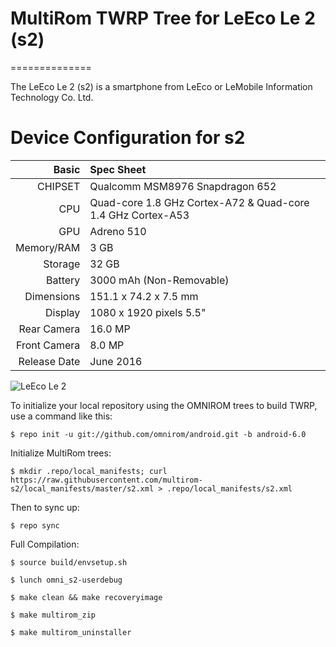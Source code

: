 # MultiRom TWRP Tree for LeEco Le 2 (s2)
==============

The LeEco Le 2 (s2) is a smartphone from LeEco or LeMobile Information Technology Co. Ltd.

Device Configuration for s2
=====================================

Basic   | Spec Sheet
-------:|:-------------------------
CHIPSET | Qualcomm MSM8976 Snapdragon 652
CPU     | Quad-core 1.8 GHz Cortex-A72 & Quad-core 1.4 GHz Cortex-A53
GPU     | Adreno 510
Memory/RAM  | 3 GB
Storage | 32 GB
Battery | 3000 mAh (Non-Removable)
Dimensions | 151.1 x 74.2 x 7.5 mm
Display | 1080 x 1920 pixels 5.5"
Rear Camera  | 16.0 MP
Front Camera | 8.0 MP
Release Date | June 2016

![LeEco Le 2](http://in.img3.lemall.com/file/20160606/default/3370481864506311 "LeEco Le 2")

To initialize your local repository using the OMNIROM trees to build TWRP, use a command like this:

	$ repo init -u git://github.com/omnirom/android.git -b android-6.0

Initialize MultiRom trees:

	$ mkdir .repo/local_manifests; curl https://raw.githubusercontent.com/multirom-s2/local_manifests/master/s2.xml > .repo/local_manifests/s2.xml

Then to sync up:

	$ repo sync

Full Compilation:

	$ source build/envsetup.sh

	$ lunch omni_s2-userdebug
        
	$ make clean && make recoveryimage
		
	$ make multirom_zip

	$ make multirom_uninstaller

